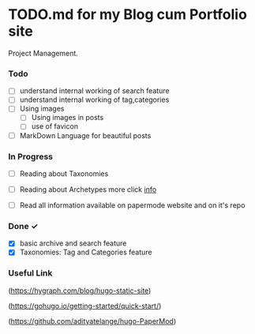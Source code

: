 # TODO.md for my Blog cum Portfolio site

Project Management.

### Todo
- [ ] understand internal working of search feature  
- [ ] understand internal working of tag,categories
- [ ] Using images 
  - [ ] Using images in posts
  - [ ] use of favicon 
- [ ] MarkDown Language for beautiful posts

### In Progress

- [ ] Reading about Taxonomies
- [ ] Reading about Archetypes more click [info](https://stackoverflow.com/questions/58577291/how-to-add-tags-and-categories-when-creating-new-post-by-hugo-new-post-md)
- [ ] Read all information available on papermode website and on it's repo



### Done ✓

- [x] basic archive and search feature
- [x] Taxonomies: Tag and Categories feature

### Useful Link
(https://hygraph.com/blog/hugo-static-site) 

(https://gohugo.io/getting-started/quick-start/)

(https://github.com/adityatelange/hugo-PaperMod)
